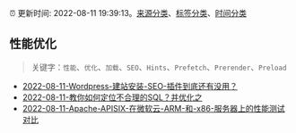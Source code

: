 :alarm_clock: 更新时间: 2022-08-11 19:39:13。[来源分类](../README.md)、[标签分类](../TAGS.md)、[时间分类](../TIMELINE.md)

## 性能优化


> 关键字：`性能`、`优化`、`加载`、`SEO`、`Hints`、`Prefetch`、`Prerender`、`Preload`



- [2022-08-11-Wordpress-建站安装-SEO-插件到底还有没用？](https://www.v2ex.com/t/872308) 
- [2022-08-11-教你如何定位不合理的SQL？并优化之](https://toutiao.io/k/huxhsnt) 
- [2022-08-11-Apache-APISIX-在微软云-ARM-和-x86-服务器上的性能测试对比](https://toutiao.io/k/bul4uhb) 